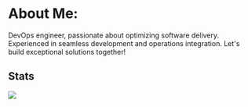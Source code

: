 # About Me:
DevOps engineer, passionate about optimizing software delivery. Experienced in seamless development and operations integration. Let's build exceptional solutions together!

## Stats
![](https://github-readme-stats.vercel.app/api?username=youssofkhawaja&theme=dark&hide_border=false&include_all_commits=false&count_private=false)<br/>
